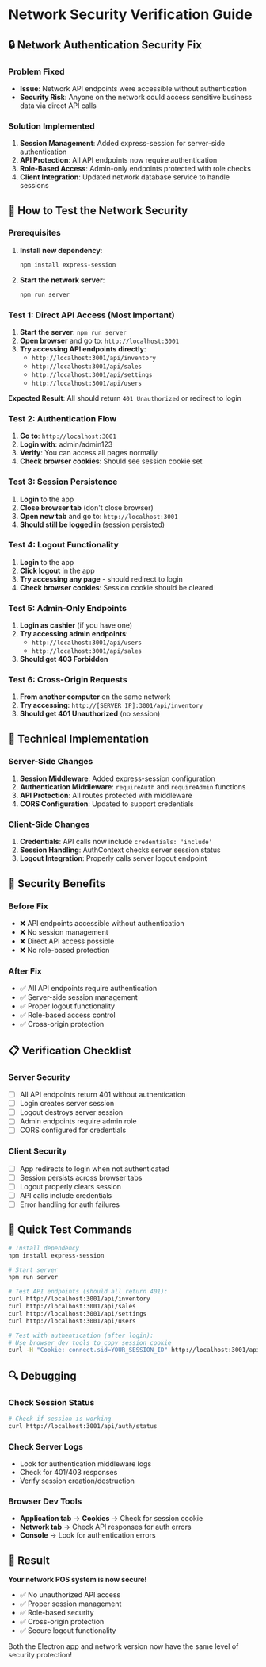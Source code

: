 # Network Security Verification Guide

## 🔒 Network Authentication Security Fix

### Problem Fixed
- **Issue**: Network API endpoints were accessible without authentication
- **Security Risk**: Anyone on the network could access sensitive business data via direct API calls

### Solution Implemented
1. **Session Management**: Added express-session for server-side authentication
2. **API Protection**: All API endpoints now require authentication
3. **Role-Based Access**: Admin-only endpoints protected with role checks
4. **Client Integration**: Updated network database service to handle sessions

## 🧪 How to Test the Network Security

### Prerequisites
1. **Install new dependency**:
   ```bash
   npm install express-session
   ```

2. **Start the network server**:
   ```bash
   npm run server
   ```

### Test 1: Direct API Access (Most Important)
1. **Start the server**: `npm run server`
2. **Open browser** and go to: `http://localhost:3001`
3. **Try accessing API endpoints directly**:
   - `http://localhost:3001/api/inventory`
   - `http://localhost:3001/api/sales`
   - `http://localhost:3001/api/settings`
   - `http://localhost:3001/api/users`

**Expected Result**: All should return `401 Unauthorized` or redirect to login

### Test 2: Authentication Flow
1. **Go to**: `http://localhost:3001`
2. **Login with**: admin/admin123
3. **Verify**: You can access all pages normally
4. **Check browser cookies**: Should see session cookie set

### Test 3: Session Persistence
1. **Login** to the app
2. **Close browser tab** (don't close browser)
3. **Open new tab** and go to: `http://localhost:3001`
4. **Should still be logged in** (session persisted)

### Test 4: Logout Functionality
1. **Login** to the app
2. **Click logout** in the app
3. **Try accessing any page** - should redirect to login
4. **Check browser cookies**: Session cookie should be cleared

### Test 5: Admin-Only Endpoints
1. **Login as cashier** (if you have one)
2. **Try accessing admin endpoints**:
   - `http://localhost:3001/api/users`
   - `http://localhost:3001/api/sales`
3. **Should get 403 Forbidden**

### Test 6: Cross-Origin Requests
1. **From another computer** on the same network
2. **Try accessing**: `http://[SERVER_IP]:3001/api/inventory`
3. **Should get 401 Unauthorized** (no session)

## 🔧 Technical Implementation

### Server-Side Changes
1. **Session Middleware**: Added express-session configuration
2. **Authentication Middleware**: `requireAuth` and `requireAdmin` functions
3. **API Protection**: All routes protected with middleware
4. **CORS Configuration**: Updated to support credentials

### Client-Side Changes
1. **Credentials**: API calls now include `credentials: 'include'`
2. **Session Handling**: AuthContext checks server session status
3. **Logout Integration**: Properly calls server logout endpoint

## 🚨 Security Benefits

### Before Fix
- ❌ API endpoints accessible without authentication
- ❌ No session management
- ❌ Direct API access possible
- ❌ No role-based protection

### After Fix
- ✅ All API endpoints require authentication
- ✅ Server-side session management
- ✅ Proper logout functionality
- ✅ Role-based access control
- ✅ Cross-origin protection

## 📋 Verification Checklist

### Server Security
- [ ] All API endpoints return 401 without authentication
- [ ] Login creates server session
- [ ] Logout destroys server session
- [ ] Admin endpoints require admin role
- [ ] CORS configured for credentials

### Client Security
- [ ] App redirects to login when not authenticated
- [ ] Session persists across browser tabs
- [ ] Logout properly clears session
- [ ] API calls include credentials
- [ ] Error handling for auth failures

## 🧪 Quick Test Commands

```bash
# Install dependency
npm install express-session

# Start server
npm run server

# Test API endpoints (should all return 401):
curl http://localhost:3001/api/inventory
curl http://localhost:3001/api/sales
curl http://localhost:3001/api/settings
curl http://localhost:3001/api/users

# Test with authentication (after login):
# Use browser dev tools to copy session cookie
curl -H "Cookie: connect.sid=YOUR_SESSION_ID" http://localhost:3001/api/inventory
```

## 🔍 Debugging

### Check Session Status
```bash
# Check if session is working
curl http://localhost:3001/api/auth/status
```

### Check Server Logs
- Look for authentication middleware logs
- Check for 401/403 responses
- Verify session creation/destruction

### Browser Dev Tools
- **Application tab** → **Cookies** → Check for session cookie
- **Network tab** → Check API responses for auth errors
- **Console** → Look for authentication errors

## 🎯 Result

**Your network POS system is now secure!** 

- ✅ No unauthorized API access
- ✅ Proper session management
- ✅ Role-based security
- ✅ Cross-origin protection
- ✅ Secure logout functionality

Both the Electron app and network version now have the same level of security protection!
